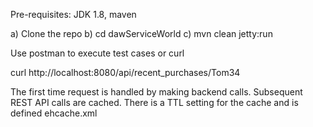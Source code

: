 Pre-requisites: JDK 1.8, maven

a) Clone the repo
b) cd dawServiceWorld
c) mvn clean jetty:run

Use postman to execute test cases or curl

curl http://localhost:8080/api/recent_purchases/Tom34

The first time request is handled by making backend calls. Subsequent REST API calls are cached. There is a TTL setting for the cache and is defined ehcache.xml
